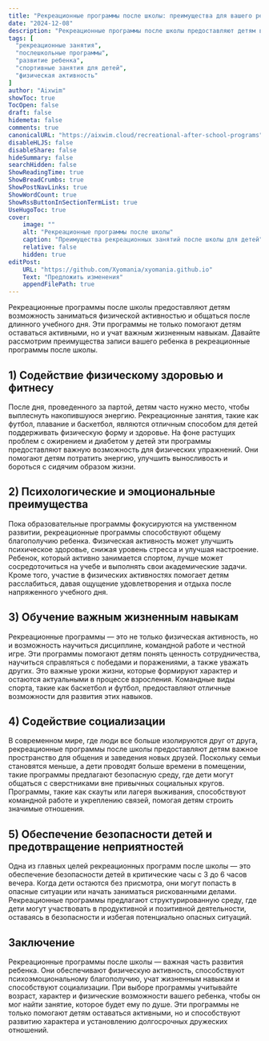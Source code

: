 ```yaml
---
title: "Рекреационные программы после школы: преимущества для вашего ребенка"
date: "2024-12-08"
description: "Рекреационные программы после школы предоставляют детям возможность заниматься физической активностью, общаться и развивать важнейшие жизненные навыки. Узнайте о преимуществах этих программ."
tags: [
  "рекреационные занятия",
  "послешкольные программы",
  "развитие ребенка",
  "спортивные занятия для детей",
  "физическая активность"
]
author: "Aixwim"
showToc: true
TocOpen: false
draft: false
hidemeta: false
comments: true
canonicalURL: "https://aixwim.cloud/recreational-after-school-programs"
disableHLJS: false
disableShare: false
hideSummary: false
searchHidden: false
ShowReadingTime: true
ShowBreadCrumbs: true
ShowPostNavLinks: true
ShowWordCount: true
ShowRssButtonInSectionTermList: true
UseHugoToc: true
cover:
    image: ""
    alt: "Рекреационные программы после школы"
    caption: "Преимущества рекреационных занятий после школы для детей"
    relative: false
    hidden: true
editPost:
    URL: "https://github.com/Xyomania/xyomania.github.io"
    Text: "Предложить изменения"
    appendFilePath: true
---
```


Рекреационные программы после школы предоставляют детям возможность заниматься физической активностью и общаться после длинного учебного дня. Эти программы не только помогают детям оставаться активными, но и учат важным жизненным навыкам. Давайте рассмотрим преимущества записи вашего ребенка в рекреационные программы после школы.

<!--more-->

## 1) Содействие физическому здоровью и фитнесу

После дня, проведенного за партой, детям часто нужно место, чтобы выплеснуть накопившуюся энергию. Рекреационные занятия, такие как футбол, плавание и баскетбол, являются отличным способом для детей поддерживать физическую форму и здоровье. На фоне растущих проблем с ожирением и диабетом у детей эти программы предоставляют важную возможность для физических упражнений. Они помогают детям потратить энергию, улучшить выносливость и бороться с сидячим образом жизни.

## 2) Психологические и эмоциональные преимущества

Пока образовательные программы фокусируются на умственном развитии, рекреационные программы способствуют общему благополучию ребенка. Физическая активность может улучшить психическое здоровье, снижая уровень стресса и улучшая настроение. Ребенок, который активно занимается спортом, лучше может сосредоточиться на учебе и выполнять свои академические задачи. Кроме того, участие в физических активностях помогает детям расслабиться, давая ощущение удовлетворения и отдыха после напряженного учебного дня.

## 3) Обучение важным жизненным навыкам

Рекреационные программы — это не только физическая активность, но и возможность научиться дисциплине, командной работе и честной игре. Эти программы помогают детям понять ценность сотрудничества, научиться справляться с победами и поражениями, а также уважать других. Это важные уроки жизни, которые формируют характер и остаются актуальными в процессе взросления. Командные виды спорта, такие как баскетбол и футбол, предоставляют отличные возможности для развития этих навыков.

## 4) Содействие социализации

В современном мире, где люди все больше изолируются друг от друга, рекреационные программы после школы предоставляют детям важное пространство для общения и заведения новых друзей. Поскольку семьи становятся меньше, а дети проводят больше времени в помещении, такие программы предлагают безопасную среду, где дети могут общаться с сверстниками вне привычных социальных кругов. Программы, такие как скауты или лагеря выживания, способствуют командной работе и укреплению связей, помогая детям строить значимые отношения.

## 5) Обеспечение безопасности детей и предотвращение неприятностей

Одна из главных целей рекреационных программ после школы — это обеспечение безопасности детей в критические часы с 3 до 6 часов вечера. Когда дети остаются без присмотра, они могут попасть в опасные ситуации или начать заниматься рискованными делами. Рекреационные программы предлагают структурированную среду, где дети могут участвовать в продуктивной и позитивной деятельности, оставаясь в безопасности и избегая потенциально опасных ситуаций.

## Заключение

Рекреационные программы после школы — важная часть развития ребенка. Они обеспечивают физическую активность, способствуют психоэмоциональному благополучию, учат жизненным навыкам и способствуют социализации. При выборе программы учитывайте возраст, характер и физические возможности вашего ребенка, чтобы он мог найти занятие, которое будет ему по душе. Эти программы не только помогают детям оставаться активными, но и способствуют развитию характера и установлению долгосрочных дружеских отношений.
